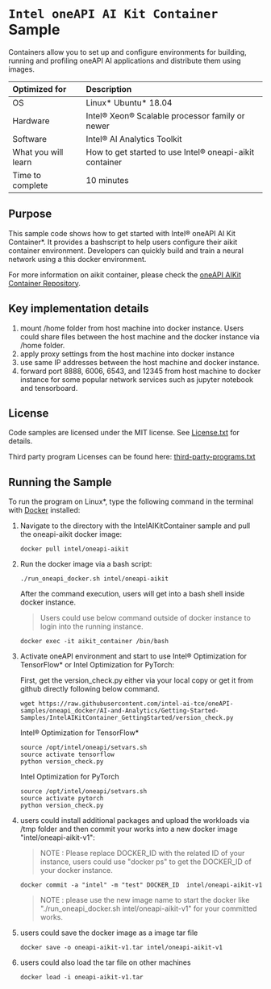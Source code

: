 ﻿# `Intel oneAPI AI Kit Container` Sample
Containers allow you to set up and configure environments for building, running and profiling oneAPI AI applications and distribute them using images. 

| Optimized for                       | Description
|:---                               |:---
| OS                                | Linux* Ubuntu* 18.04 
| Hardware                          | Intel® Xeon® Scalable processor family or newer
| Software                          | Intel® AI Analytics Toolkit
| What you will learn               | How to get started to use Intel® oneapi-aikit container
| Time to complete                  | 10 minutes

## Purpose
This sample code shows how to get started with Intel® oneAPI AI Kit Container*. It provides a bashscript to help users configure their aikit container environment. Developers can quickly build and train a neural network using a this docker environment. 

For more information on aikit container, please check the [oneAPI AIKit Container Repository](https://hub.docker.com/r/intel/oneapi-aikit).

## Key implementation details
1. mount /home folder from host machine into docker instance. Users could share files between the host machine and the docker instance via /home folder.
2. apply proxy settings from the host machine into docker instance
3. use same IP addresses between the host machine and docker instance.
4. forward port 8888, 6006, 6543, and 12345 from host machine to docker instance for some popular network services such as jupyter notebook and tensorboard.
        
## License
Code samples are licensed under the MIT license. See
[License.txt](https://github.com/oneapi-src/oneAPI-samples/blob/master/License.txt) for details.

Third party program Licenses can be found here: [third-party-programs.txt](https://github.com/oneapi-src/oneAPI-samples/blob/master/third-party-programs.txt)

## Running the Sample

To run the program on Linux*, type the following command in the terminal with [Docker](https://docs.docker.com/engine/install/) installed:

1. Navigate to the directory with the IntelAIKitContainer sample and pull the oneapi-aikit docker image:

    ```
    docker pull intel/oneapi-aikit
    ```
2. Run the docker image via a bash script:  
        

    ```
    ./run_oneapi_docker.sh intel/oneapi-aikit
    ```    

    After the command execution, users will get into a bash shell inside docker instance.  
    
    > Users could use below command outside of docker instance to login into the running instance.   
    ```
    docker exec -it aikit_container /bin/bash
    ```
3. Activate oneAPI environment and start to use Intel® Optimization for TensorFlow* or  Intel Optimization for PyTorch:   
    
    First, get the version_check.py either via your local copy or get it from github directly following below command.
    ```
    wget https://raw.githubusercontent.com/intel-ai-tce/oneAPI-samples/oneapi_docker/AI-and-Analytics/Getting-Started-Samples/IntelAIKitContainer_GettingStarted/version_check.py
    ```
    
    
    Intel® Optimization for TensorFlow*   
        
    ```
    source /opt/intel/oneapi/setvars.sh
    source activate tensorflow
    python version_check.py
    ```   
        
    Intel Optimization for PyTorch   
        
    ```
    source /opt/intel/oneapi/setvars.sh
    source activate pytorch
    python version_check.py
    ```
4. users could install additional packages and upload the workloads via /tmp folder and then commit your works into a new docker image "intel/oneapi-aikit-v1":    

    > NOTE : Please replace DOCKER_ID with the related ID of your instance, users could use "docker ps" to get the DOCKER_ID of your docker instance.

    ```
    docker commit -a "intel" -m "test" DOCKER_ID  intel/oneapi-aikit-v1
    ```    
    > NOTE : please use the new image name to start the docker like "./run_oneapi_docker.sh intel/oneapi-aikit-v1" for your committed works.   

5. users could save the docker image as a image tar file    

    ```
    docker save -o oneapi-aikit-v1.tar intel/oneapi-aikit-v1
    ```
6. users could also load the tar file on other machines  

    ```
    docker load -i oneapi-aikit-v1.tar
    ```


